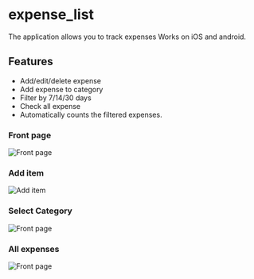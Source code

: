 # expense_list
The application allows you to track expenses
Works on iOS and android.
## Features 
  - Add/edit/delete expense
  - Add expense to category
  - Filter by 7/14/30 days
  - Check all expense
  - Automatically counts the filtered expenses.
  
  ### Front page
  
![Front page](https://i.ibb.co/J7DGWm1/app1.png)

  ### Add item
  
![Add item](https://i.ibb.co/G0nk8tK/app2.png)


  ### Select Category
  
![Front page](https://i.ibb.co/99nmx5V/app3.png )


  ### All expenses
  
![Front page](https://i.ibb.co/nR3L1mX/app4.png)
